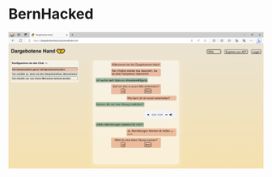 # BernHacked

<img src="https://raw.githubusercontent.com/DavidEggenberger/BernHacked/main/Capture.PNG" />
